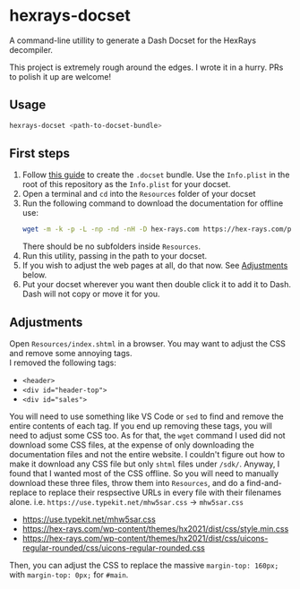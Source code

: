 # hexrays-docset

A command-line utillity to generate a Dash Docset for the HexRays decompiler.

This project is extremely rough around the edges. I wrote it in a hurry. PRs to polish it up are welcome!

## Usage

```bash
hexrays-docset <path-to-docset-bundle>
```

## First steps

1. Follow [this guide](https://kapeli.com/docsets) to create the `.docset` bundle. Use the `Info.plist` in the root of this repository as the `Info.plist` for your docset.
2. Open a terminal and `cd` into the `Resources` folder of your docset
3. Run the following command to download the documentation for offline use:
   ```bash
   wget -m -k -p -L -np -nd -nH -D hex-rays.com https://hex-rays.com/products/decompiler/manual/sdk/index.shtml
   ```
   There should be no subfolders inside `Resources`.
4. Run this utility, passing in the path to your docset.
5. If you wish to adjust the web pages at all, do that now. See [Adjustments](#adjustments) below.
6. Put your docset wherever you want then double click it to add it to Dash. Dash will not copy or move it for you.

## Adjustments
Open `Resources/index.shtml` in a browser. You may want to adjust the CSS and remove some annoying tags.   
I removed the following tags:
- `<header>`
- `<div id="header-top">`
- `<div id="sales">`

You will need to use something like VS Code or `sed` to find and remove the entire contents of each tag. If you end up removing these tags, you will need to adjust some CSS too. As for that, the `wget` command I used did not download some CSS files, at the expense of only downloading the documentation files and not the entire website. I couldn't figure out how to make it download any CSS file but only `shtml` files under `/sdk/`. Anyway, I found that I wanted most of the CSS offline. So you will need to manually download these three files, throw them into `Resources`, and do a find-and-replace to replace their respsective URLs in every file with their filenames alone. i.e. `https://use.typekit.net/mhw5sar.css` → `mhw5sar.css`
- https://use.typekit.net/mhw5sar.css
- https://hex-rays.com/wp-content/themes/hx2021/dist/css/style.min.css
- https://hex-rays.com/wp-content/themes/hx2021/dist/css/uicons-regular-rounded/css/uicons-regular-rounded.css

Then, you can adjust the CSS to replace the massive `margin-top: 160px;` with `margin-top: 0px;` for `#main`.
